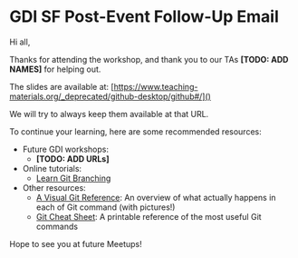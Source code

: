 # GDI SF Post-Event Follow-Up Email

Hi all,

Thanks for attending the workshop, and thank you to our TAs **[TODO: ADD NAMES]** for helping out.

The slides are available at: [https://www.teaching-materials.org/_deprecated/github-desktop/github#/]()

We will try to always keep them available at that URL.

To continue your learning, here are some recommended resources:
* Future GDI workshops:
	* **[TODO: ADD URLs]**
* Online tutorials:
	* [Learn Git Branching](https://learngitbranching.js.org/)
* Other resources:
	* [A Visual Git Reference](https://marklodato.github.io/visual-git-guide/index-en.html): An overview of what actually happens in each of Git command (with pictures!)
	* [Git Cheat Sheet](https://services.github.com/on-demand/downloads/github-git-cheat-sheet.pdf): A printable reference of the most useful Git commands

Hope to see you at future Meetups!